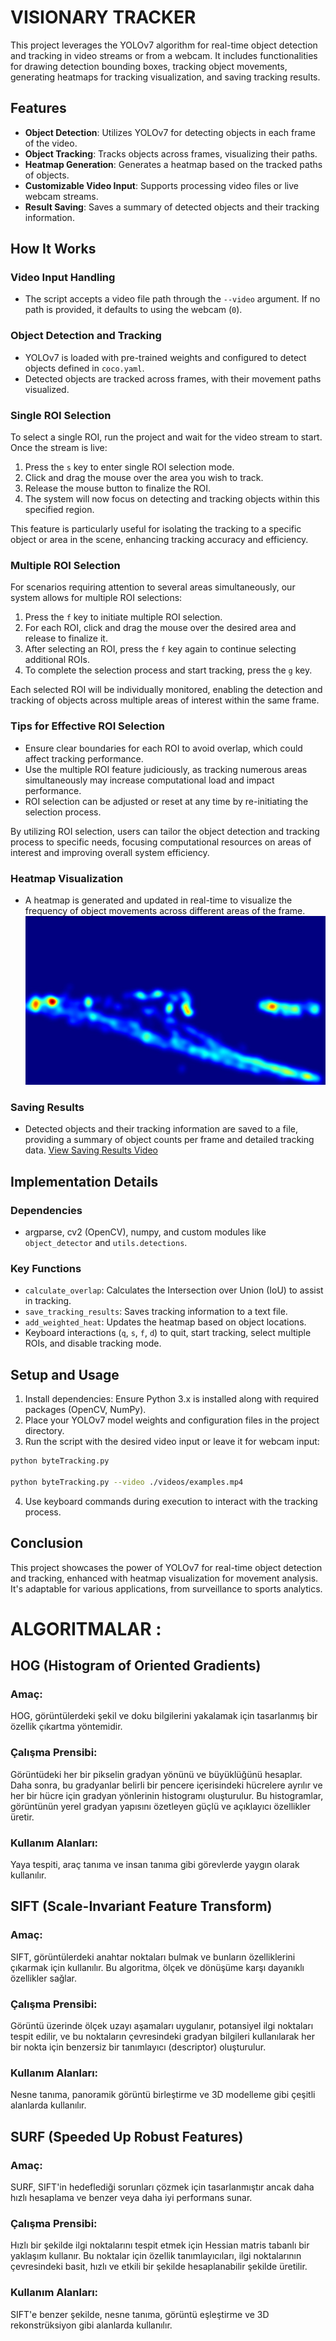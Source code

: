 # VISIONARY TRACKER

This project leverages the YOLOv7 algorithm for real-time object detection and tracking in video streams or from a webcam. It includes functionalities for drawing detection bounding boxes, tracking object movements, generating heatmaps for tracking visualization, and saving tracking results.

## Features

- **Object Detection**: Utilizes YOLOv7 for detecting objects in each frame of the video.
- **Object Tracking**: Tracks objects across frames, visualizing their paths.
- **Heatmap Generation**: Generates a heatmap based on the tracked paths of objects.
- **Customizable Video Input**: Supports processing video files or live webcam streams.
- **Result Saving**: Saves a summary of detected objects and their tracking information.

## How It Works

### Video Input Handling
- The script accepts a video file path through the `--video` argument. If no path is provided, it defaults to using the webcam (`0`).

### Object Detection and Tracking
- YOLOv7 is loaded with pre-trained weights and configured to detect objects defined in `coco.yaml`.
- Detected objects are tracked across frames, with their movement paths visualized.

### Single ROI Selection

To select a single ROI, run the project and wait for the video stream to start. Once the stream is live:

1. Press the `s` key to enter single ROI selection mode.
2. Click and drag the mouse over the area you wish to track.
3. Release the mouse button to finalize the ROI.
4. The system will now focus on detecting and tracking objects within this specified region.

This feature is particularly useful for isolating the tracking to a specific object or area in the scene, enhancing tracking accuracy and efficiency.

### Multiple ROI Selection

For scenarios requiring attention to several areas simultaneously, our system allows for multiple ROI selections:

1. Press the `f` key to initiate multiple ROI selection.
2. For each ROI, click and drag the mouse over the desired area and release to finalize it.
3. After selecting an ROI, press the `f` key again to continue selecting additional ROIs.
4. To complete the selection process and start tracking, press the `g` key.

Each selected ROI will be individually monitored, enabling the detection and tracking of objects across multiple areas of interest within the same frame.

### Tips for Effective ROI Selection

- Ensure clear boundaries for each ROI to avoid overlap, which could affect tracking performance.
- Use the multiple ROI feature judiciously, as tracking numerous areas simultaneously may increase computational load and impact performance.
- ROI selection can be adjusted or reset at any time by re-initiating the selection process.

By utilizing ROI selection, users can tailor the object detection and tracking process to specific needs, focusing computational resources on areas of interest and improving overall system efficiency.


### Heatmap Visualization
- A heatmap is generated and updated in real-time to visualize the frequency of object movements across different areas of the frame.
![Heatmap Visualization](https://github.com/ynsemreth/VisionaryTracker/blob/main/final_heatmap.jpg)

### Saving Results
- Detected objects and their tracking information are saved to a file, providing a summary of object counts per frame and detailed tracking data.
[View Saving Results Video](https://github.com/ynsemreth/VisionaryTracker/blob/main/output.mp4)

## Implementation Details

### Dependencies
- argparse, cv2 (OpenCV), numpy, and custom modules like `object_detector` and `utils.detections`.

### Key Functions
- `calculate_overlap`: Calculates the Intersection over Union (IoU) to assist in tracking.
- `save_tracking_results`: Saves tracking information to a text file.
- `add_weighted_heat`: Updates the heatmap based on object locations.
- Keyboard interactions (`q`, `s`, `f`, `d`) to quit, start tracking, select multiple ROIs, and disable tracking mode.

## Setup and Usage

1. Install dependencies: Ensure Python 3.x is installed along with required packages (OpenCV, NumPy).
2. Place your YOLOv7 model weights and configuration files in the project directory.
3. Run the script with the desired video input or leave it for webcam input:
```sh
python byteTracking.py

python byteTracking.py --video ./videos/examples.mp4
```

4. Use keyboard commands during execution to interact with the tracking process.

## Conclusion

This project showcases the power of YOLOv7 for real-time object detection and tracking, enhanced with heatmap visualization for movement analysis. It's adaptable for various applications, from surveillance to sports analytics.

# ALGORITMALAR : 

## HOG (Histogram of Oriented Gradients)

### Amaç: 
HOG, görüntülerdeki şekil ve doku bilgilerini yakalamak için tasarlanmış bir özellik çıkartma yöntemidir.
    
### Çalışma Prensibi:
Görüntüdeki her bir pikselin gradyan yönünü ve büyüklüğünü hesaplar. Daha sonra, bu gradyanlar belirli bir pencere içerisindeki hücrelere ayrılır ve her bir hücre için gradyan yönlerinin histogramı oluşturulur. Bu histogramlar, görüntünün yerel gradyan yapısını özetleyen güçlü ve açıklayıcı özellikler üretir.

### Kullanım Alanları: 
Yaya tespiti, araç tanıma ve insan tanıma gibi görevlerde yaygın olarak kullanılır.

## SIFT (Scale-Invariant Feature Transform)

### Amaç: 
SIFT, görüntülerdeki anahtar noktaları bulmak ve bunların özelliklerini çıkarmak için kullanılır. Bu algoritma, ölçek ve dönüşüme karşı dayanıklı özellikler sağlar.
### Çalışma Prensibi:
Görüntü üzerinde ölçek uzayı aşamaları uygulanır, potansiyel ilgi noktaları tespit edilir, ve bu noktaların çevresindeki gradyan bilgileri kullanılarak her bir nokta için benzersiz bir tanımlayıcı (descriptor) oluşturulur.
### Kullanım Alanları: 
Nesne tanıma, panoramik görüntü birleştirme ve 3D modelleme gibi çeşitli alanlarda kullanılır.

## SURF (Speeded Up Robust Features)

### Amaç: 
SURF, SIFT'in hedeflediği sorunları çözmek için tasarlanmıştır ancak daha hızlı hesaplama ve benzer veya daha iyi performans sunar.
### Çalışma Prensibi: 
Hızlı bir şekilde ilgi noktalarını tespit etmek için Hessian matris tabanlı bir yaklaşım kullanır. Bu noktalar için özellik tanımlayıcıları, ilgi noktalarının çevresindeki basit, hızlı ve etkili bir şekilde hesaplanabilir şekilde üretilir.
### Kullanım Alanları: 
SIFT'e benzer şekilde, nesne tanıma, görüntü eşleştirme ve 3D rekonstrüksiyon gibi alanlarda kullanılır.
